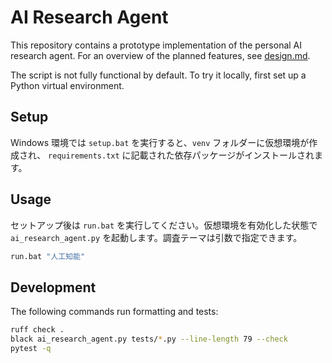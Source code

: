 # AI Research Agent

This repository contains a prototype implementation of the personal AI research agent.
For an overview of the planned features, see [design.md](design.md).

The script is not fully functional by default. To try it locally, first set up a
Python virtual environment.

## Setup

Windows 環境では `setup.bat` を実行すると、`venv` フォルダーに仮想環境が作成され、
`requirements.txt` に記載された依存パッケージがインストールされます。

## Usage

セットアップ後は `run.bat` を実行してください。仮想環境を有効化した状態で
`ai_research_agent.py` を起動します。調査テーマは引数で指定できます。

```cmd
run.bat "人工知能"
```

## Development

The following commands run formatting and tests:

```bash
ruff check .
black ai_research_agent.py tests/*.py --line-length 79 --check
pytest -q
```

